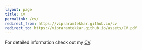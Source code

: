 ```yaml
---
layout: page
title: CV
permalink: /cv/
redirect_from: https://vipraramtekkar.github.io/cv
redirect_to: https://vipraramtekkar.github.io/assets/CV.pdf
---
```


For detailed information check out my [CV]({{site.url}}/assets/CV.pdf).
